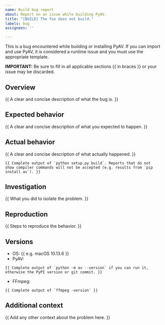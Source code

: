 ```yaml
---
name: Build bug report
about: Report on an issue while building PyAV.
title: "[BUILD] The foo does not build."
labels: bug
assignees: ''

---
```


This is a bug encountered while building or installing PyAV. If you can import and use PyAV, it is considered a runtime issue and you must use the appropriate template.

**IMPORTANT:** Be sure to fill in all applicable sections {{ in braces }} or your issue may be discarded.

## Overview
{{ A clear and concise description of what the bug is. }}

## Expected behavior
{{ A clear and concise description of what you expected to happen. }}

## Actual behavior
{{ A clear and concise description of what actually happened. }}

```
{{ Complete output of `python setup.py build`. Reports that do not show compiler commands will not be accepted (e.g. results from `pip install av`). }}
```

## Investigation
{{ What you did to isolate the problem. }}

## Reproduction
{{ Steps to reproduce the behavior. }}

## Versions
- OS: {{ e.g. macOS 10.13.6 }}
- PyAV:
```
{{ Complete output of `python -m av --version` if you can run it, otherwise the PyPI version or git commit. }}
```
- FFmpeg:
```
{{ Complete output of `ffmpeg -version` }}
```

## Additional context
{{ Add any other context about the problem here. }}
